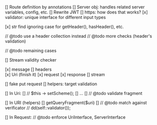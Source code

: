 
[]		Route definition by annotations
[]		Server obj: handles related server variables, config, etc.
[]		Rewrite JWT
[]		https: how does that works?
[x]		validator: unique interface for different input types 


[x]		str find ignoring case for getHeader(), hasHeader(), etc.

// @todo use a header collection instead
// @todo more checks (header's validation)

// @todo remaining cases

[]		Stream validity checker

[x]		message
[]		headers  
[x]		Uri (finish it)
[x]		request
[x]		response
[]		stream


[]		fake put request
[]		helpers: target validation


[]		In Uri:
[]		// $this -> setScheme();
[]		...
[]		// @todo validate fragment

[]		In URI (helpers)
[]		getQueryFragment($uri)
[]		// @todo match against verificator
        // dd(self::validator());

[]		In Request:
// @todo enforce UriInterface, ServerInterface